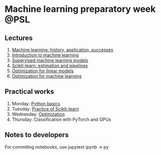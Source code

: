 # Machine learning preparatory week @PSL

## Lectures

  1. [Machine learning: history, application, successes](https://data-psl.github.io/lectures2020/slides/01_machine_learning_successes)
  2. [Introduction to machine learning](https://data-psl.github.io/lectures2020/slides/02_intro_to_machine_learning)
  3. [Supervised machine learning models](https://data-psl.github.io/lectures2020/slides/03_machine_learning_models/)
  4. [Scikit-learn: estimation and pipelines](https://data-psl.github.io/lectures2020/slides/04_scikit_learn/)
  5. [Optimization for linear models](https://data-psl.github.io/lectures2020/slides/05_optimization_linear_models/)
  6. [Optimization for machine learning](https://data-psl.github.io/lectures2020/slides/06_optimization_general/)


## Practical works

 1. Monday: [Python basics](https://colab.research.google.com/github/data-psl/lectures2020/blob/master/notebooks/01_python_basics.ipynb)
 2. Tuesday: [Practice of Scikit-learn](https://github.com/data-psl/lectures2020/tree/master/notebooks/02_sklearn)
 3. Wednesday: [Optimization](https://colab.research.google.com/github/data-psl/lectures2020/blob/master/notebooks/03_optimization.ipynb)
 4. Thursday: Classification with PyTorch and GPUs

## Notes to developers

For commiting notebooks, use jupytext ipynb -> py

